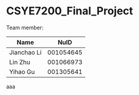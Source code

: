 # CSYE7200_Final_Project

Team member:

| Name        | NuID      |
| ----------- | --------- |
| Jianchao Li | 001054645 |
| Lin Zhu     | 001066973 |
| Yihao Gu    | 001305641 |

aaa
